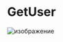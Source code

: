 # GetUser

![изображение](https://user-images.githubusercontent.com/88195636/175789740-d7d6864a-a8d5-489e-bed6-317156ce3fa1.png)

